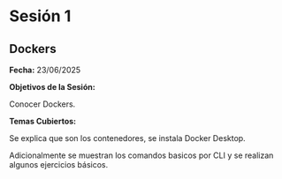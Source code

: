 # Sesión 1 #

## Dockers ##

**Fecha:** 23/06/2025

**Objetivos de la Sesión:**

Conocer Dockers.

**Temas Cubiertos:**

Se explica que son los contenedores, se instala Docker Desktop.

Adicionalmente se muestran los comandos basicos por CLI y se realizan algunos ejercicios básicos.
